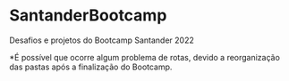 # SantanderBootcamp
Desafios e projetos do Bootcamp Santander 2022


*É possível que ocorre algum problema de rotas, devido a reorganização das pastas após a finalização do Bootcamp.
